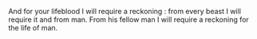 And for your lifeblood I will require a reckoning : from every beast I will require it and from man. From his fellow man I will require a reckoning for the life of man.
